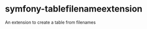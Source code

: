 symfony-tablefilenameextension
==============================

An extension to create a table from filenames
